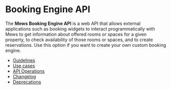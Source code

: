 # Booking Engine API

The __Mews Booking Engine API__ is a web API that allows external applications such as booking widgets to interact programmatically with Mews to get information about offered rooms or spaces for a given property, to check availability of those rooms or spaces, and to create reservations.
Use this option if you want to create your own custom booking engine.

* [Guidelines](guidelines/README.md)
* [Use cases](use-cases/README.md)
* [API Operations](operations/README.md)
* [Changelog](changelog/README.md)
* [Deprecations](deprecations/README.md)
